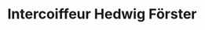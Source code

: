 ---
title: "Intercoiffeur Hedwig Förster"
url: /muenchendorf/intercoiffeur-hedwig-foerster/
shop: Friseur
---